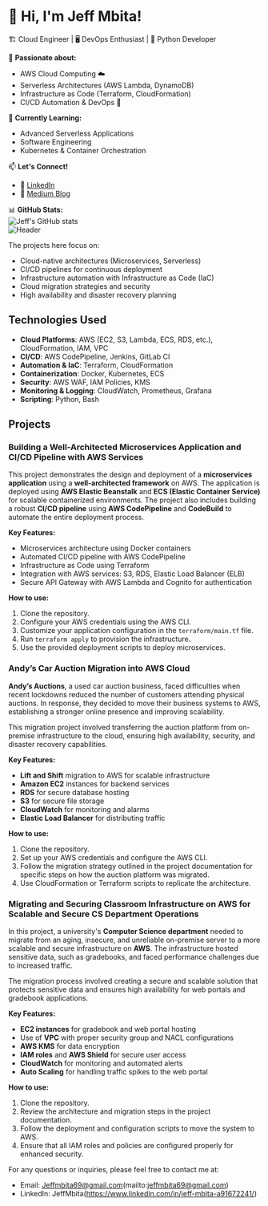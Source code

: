 # 👋 Hi, I'm Jeff Mbita! 
🏗️ Cloud Engineer | 🖥️ DevOps Enthusiast | 🐍 Python Developer  

🚀 **Passionate about:**  
- AWS Cloud Computing ☁️  
- Serverless Architectures (AWS Lambda, DynamoDB)  
- Infrastructure as Code (Terraform, CloudFormation)  
- CI/CD Automation & DevOps 🔄  

🌱 **Currently Learning:**  
- Advanced Serverless Applications
- Software Engineering
- Kubernetes & Container Orchestration  

📫 **Let's Connect!**  
- 🔗 [LinkedIn](https://www.linkedin.com/in/jeffmbita)  
- 🔗 [Medium Blog](https://medium.com/@Mbitajeff)  

📊 **GitHub Stats:**  
![Jeff's GitHub stats](https://github-readme-stats.vercel.app/api?username=Mbitajeff&show_icons=true&theme=radical)  
![Header](https://your-image-url.com)

The projects here focus on:

- Cloud-native architectures (Microservices, Serverless)
- CI/CD pipelines for continuous deployment
- Infrastructure automation with Infrastructure as Code (IaC)
- Cloud migration strategies and security
- High availability and disaster recovery planning

## Technologies Used

- **Cloud Platforms**: AWS (EC2, S3, Lambda, ECS, RDS, etc.), CloudFormation, IAM, VPC
- **CI/CD**: AWS CodePipeline, Jenkins, GitLab CI
- **Automation & IaC**: Terraform, CloudFormation
- **Containerization**: Docker, Kubernetes, ECS
- **Security**: AWS WAF, IAM Policies, KMS
- **Monitoring & Logging**: CloudWatch, Prometheus, Grafana
- **Scripting**: Python, Bash

## Projects

### Building a Well-Architected Microservices Application and CI/CD Pipeline with AWS Services

This project demonstrates the design and deployment of a **microservices application** using a **well-architected framework** on AWS. The application is deployed using **AWS Elastic Beanstalk** and **ECS (Elastic Container Service)** for scalable containerized environments. The project also includes building a robust **CI/CD pipeline** using **AWS CodePipeline** and **CodeBuild** to automate the entire deployment process.

**Key Features:**
- Microservices architecture using Docker containers
- Automated CI/CD pipeline with AWS CodePipeline
- Infrastructure as Code using Terraform
- Integration with AWS services: S3, RDS, Elastic Load Balancer (ELB)
- Secure API Gateway with AWS Lambda and Cognito for authentication

**How to use:**
1. Clone the repository.
2. Configure your AWS credentials using the AWS CLI.
3. Customize your application configuration in the `terraform/main.tf` file.
4. Run `terraform apply` to provision the infrastructure.
5. Use the provided deployment scripts to deploy microservices.

### Andy’s Car Auction Migration into AWS Cloud

**Andy’s Auctions**, a used car auction business, faced difficulties when recent lockdowns reduced the number of customers attending physical auctions. In response, they decided to move their business systems to AWS, establishing a stronger online presence and improving scalability.

This migration project involved transferring the auction platform from on-premise infrastructure to the cloud, ensuring high availability, security, and disaster recovery capabilities.

**Key Features:**
- **Lift and Shift** migration to AWS for scalable infrastructure
- **Amazon EC2** instances for backend services
- **RDS** for secure database hosting
- **S3** for secure file storage
- **CloudWatch** for monitoring and alarms
- **Elastic Load Balancer** for distributing traffic

**How to use:**
1. Clone the repository.
2. Set up your AWS credentials and configure the AWS CLI.
3. Follow the migration strategy outlined in the project documentation for specific steps on how the auction platform was migrated.
4. Use CloudFormation or Terraform scripts to replicate the architecture.

### Migrating and Securing Classroom Infrastructure on AWS for Scalable and Secure CS Department Operations

In this project, a university's **Computer Science department** needed to migrate from an aging, insecure, and unreliable on-premise server to a more scalable and secure infrastructure on **AWS**. The infrastructure hosted sensitive data, such as gradebooks, and faced performance challenges due to increased traffic.

The migration process involved creating a secure and scalable solution that protects sensitive data and ensures high availability for web portals and gradebook applications.

**Key Features:**
- **EC2 instances** for gradebook and web portal hosting
- Use of **VPC** with proper security group and NACL configurations
- **AWS KMS** for data encryption
- **IAM roles** and **AWS Shield** for secure user access
- **CloudWatch** for monitoring and automated alerts
- **Auto Scaling** for handling traffic spikes to the web portal

**How to use:**
1. Clone the repository.
2. Review the architecture and migration steps in the project documentation.
3. Follow the deployment and configuration scripts to move the system to AWS.
4. Ensure that all IAM roles and policies are configured properly for enhanced security.

For any questions or inquiries, please feel free to contact me at:

- Email: Jeffmbita69@gmail.com(mailto:jeffmbita69@gmail.com)
- LinkedIn: JeffMbita(https://www.linkedin.com/in/jeff-mbita-a91672241/)

